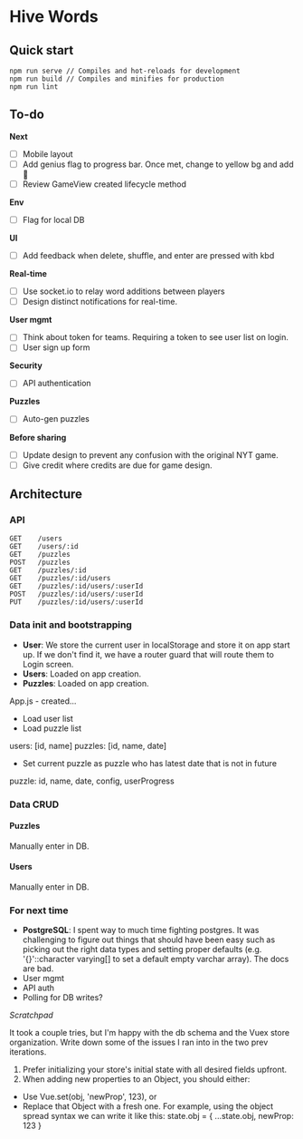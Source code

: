 
# Hive Words

## Quick start

```
npm run serve // Compiles and hot-reloads for development
npm run build // Compiles and minifies for production
npm run lint
```

## To-do

**Next**
- [ ] Mobile layout
- [ ] Add genius flag to progress bar. Once met, change to yellow bg and add 👑
- [ ] Review GameView created lifecycle method

**Env**
- [ ] Flag for local DB

**UI**
- [ ] Add feedback when delete, shuffle, and enter are pressed with kbd

**Real-time**
- [ ] Use socket.io to relay word additions between players
- [ ] Design distinct notifications for real-time.

**User mgmt**
- [ ] Think about token for teams. Requiring a token to see user list on login.
- [ ] User sign up form

**Security**
- [ ] API authentication

**Puzzles**
- [ ] Auto-gen puzzles

**Before sharing**
- [ ] Update design to prevent any confusion with the original NYT game.
- [ ] Give credit where credits are due for game design.

## Architecture

### API

```
GET    /users
GET    /users/:id
GET    /puzzles
POST   /puzzles
GET    /puzzles/:id
GET    /puzzles/:id/users
GET    /puzzles/:id/users/:userId
POST   /puzzles/:id/users/:userId
PUT    /puzzles/:id/users/:userId
```

### Data init and bootstrapping

- **User**: We store the current user in localStorage and store it on app start up. If we don't find it, we have a router guard that will route them to Login screen.
- **Users**: Loaded on app creation.
- **Puzzles**: Loaded on app creation.


App.js - created...

- Load user list
- Load puzzle list

users: [id, name]
puzzles: [id, name, date]

- Set current puzzle as puzzle who has latest date that is not in future

puzzle: id, name, date, config, userProgress

### Data CRUD

#### Puzzles

Manually enter in DB.

#### Users

Manually enter in DB.


### For next time

- **PostgreSQL**: I spent way to much time fighting postgres. It was challenging to figure out things that should have been easy such as picking out the right data types and setting proper defaults (e.g. '{}'::character varying[] to set a default empty varchar array). The docs are bad.
- User mgmt
- API auth
- Polling for DB writes?


_Scratchpad_

It took a couple tries, but I'm happy with the db schema and the Vuex store organization. Write down some of the issues I ran into in the two prev iterations.


1. Prefer initializing your store's initial state with all desired fields upfront.
2. When adding new properties to an Object, you should either:
* Use Vue.set(obj, 'newProp', 123), or
* Replace that Object with a fresh one. For example, using the object spread syntax
 we can write it like this:
state.obj = { ...state.obj, newProp: 123 }


